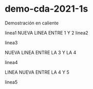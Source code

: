 # demo-cda-2021-1s
Demostración en caliente

linea1
NUEVA LINEA ENTRE 1 Y 2
linea2

linea3

NUEVA LINEA ENTRE LA 3 Y LA 4

linea4

LINEA NUEVA ENTRE LA 4 Y 5

linea5
